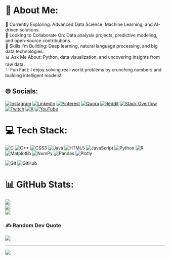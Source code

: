 # 💫 About Me:
🚀 Currently Exploring: Advanced Data Science, Machine Learning, and AI-driven solutions.<br>🤝 Looking to Collaborate On: Data analysis projects, predictive modeling, and open-source contributions.<br>🧠 Skills I'm Building: Deep learning, natural language processing, and big data technologies.<br>📊 Ask Me About: Python, data visualization, and uncovering insights from raw data.<br>✨ Fun Fact: I enjoy solving real-world problems by crunching numbers and building intelligent models!


## 🌐 Socials:
[![Instagram](https://img.shields.io/badge/Instagram-%23E4405F.svg?logo=Instagram&logoColor=white)](https://instagram.com/raunakk.26) [![LinkedIn](https://img.shields.io/badge/LinkedIn-%230077B5.svg?logo=linkedin&logoColor=white)](https://linkedin.com/in/theraunakk) [![Pinterest](https://img.shields.io/badge/Pinterest-%23E60023.svg?logo=Pinterest&logoColor=white)](https://pinterest.com/raunakk_26) [![Quora](https://img.shields.io/badge/Quora-%23B92B27.svg?logo=Quora&logoColor=white)](https://quora.com/profile/raunakk_26) [![Reddit](https://img.shields.io/badge/Reddit-%23FF4500.svg?logo=Reddit&logoColor=white)](https://reddit.com/user/raunaknautx_2611) [![Stack Overflow](https://img.shields.io/badge/-Stackoverflow-FE7A16?logo=stack-overflow&logoColor=white)](https://stackoverflow.com/users/raunakk_26) [![Twitch](https://img.shields.io/badge/Twitch-%239146FF.svg?logo=Twitch&logoColor=white)](https://twitch.tv/raunakk.26) [![X](https://img.shields.io/badge/X-black.svg?logo=X&logoColor=white)](https://x.com/raunakk.26) [![YouTube](https://img.shields.io/badge/YouTube-%23FF0000.svg?logo=YouTube&logoColor=white)](https://youtube.com/@raunakk_26) 

# 💻 Tech Stack:
![C](https://img.shields.io/badge/c-%2300599C.svg?style=for-the-badge&logo=c&logoColor=white) ![C++](https://img.shields.io/badge/c++-%2300599C.svg?style=for-the-badge&logo=c%2B%2B&logoColor=white) ![CSS3](https://img.shields.io/badge/css3-%231572B6.svg?style=for-the-badge&logo=css3&logoColor=white) ![Java](https://img.shields.io/badge/java-%23ED8B00.svg?style=for-the-badge&logo=openjdk&logoColor=white) ![HTML5](https://img.shields.io/badge/html5-%23E34F26.svg?style=for-the-badge&logo=html5&logoColor=white) ![JavaScript](https://img.shields.io/badge/javascript-%23323330.svg?style=for-the-badge&logo=javascript&logoColor=%23F7DF1E) ![Python](https://img.shields.io/badge/python-3670A0?style=for-the-badge&logo=python&logoColor=ffdd54) ![R](https://img.shields.io/badge/r-%23276DC3.svg?style=for-the-badge&logo=r&logoColor=white) ![Matplotlib](https://img.shields.io/badge/Matplotlib-%23ffffff.svg?style=for-the-badge&logo=Matplotlib&logoColor=black) ![NumPy](https://img.shields.io/badge/numpy-%23013243.svg?style=for-the-badge&logo=numpy&logoColor=white) ![Pandas](https://img.shields.io/badge/pandas-%23150458.svg?style=for-the-badge&logo=pandas&logoColor=white) ![Plotly](https://img.shields.io/badge/Plotly-%233F4F75.svg?style=for-the-badge&logo=plotly&logoColor=white) 

![Git](https://img.shields.io/badge/git-%23F05033.svg?style=for-the-badge&logo=git&logoColor=white) ![GitHub](https://img.shields.io/badge/github-%23121011.svg?style=for-the-badge&logo=github&logoColor=white)
# 📊 GitHub Stats:
![](https://github-readme-stats.vercel.app/api?username=Raunakk-26&theme=great-gatsby&hide_border=false&include_all_commits=false&count_private=false)<br/>
![](https://github-readme-streak-stats.herokuapp.com/?user=Raunakk-26&theme=great-gatsby&hide_border=false)<br/>
![](https://github-readme-stats.vercel.app/api/top-langs/?username=Raunakk-26&theme=great-gatsby&hide_border=false&include_all_commits=false&count_private=false&layout=compact)

### ✍️ Random Dev Quote
![](https://quotes-github-readme.vercel.app/api?type=vetical&theme=radical)

---
[![](https://visitcount.itsvg.in/api?id=Raunakk-26&icon=0&color=0)](https://visitcount.itsvg.in)

<!-- Proudly created with GPRM ( https://gprm.itsvg.in ) -->
